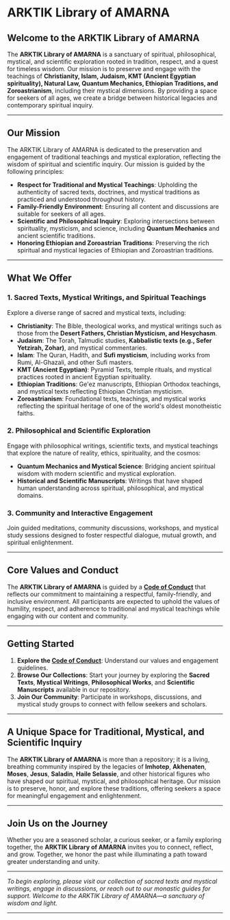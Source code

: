 # ARKTIK Library of AMARNA

## Welcome to the ARKTIK Library of AMARNA

The **ARKTIK Library of AMARNA** is a sanctuary of spiritual, philosophical, mystical, and scientific exploration rooted in tradition, respect, and a quest for timeless wisdom. Our mission is to preserve and engage with the teachings of **Christianity, Islam, Judaism, KMT (Ancient Egyptian spirituality), Natural Law, Quantum Mechanics, Ethiopian Traditions, and Zoroastrianism**, including their mystical dimensions. By providing a space for seekers of all ages, we create a bridge between historical legacies and contemporary spiritual inquiry.

---

## Our Mission

The ARKTIK Library of AMARNA is dedicated to the preservation and engagement of traditional teachings and mystical exploration, reflecting the wisdom of spiritual and scientific inquiry. Our mission is guided by the following principles:
- **Respect for Traditional and Mystical Teachings**: Upholding the authenticity of sacred texts, doctrines, and mystical traditions as practiced and understood throughout history.
- **Family-Friendly Environment**: Ensuring all content and discussions are suitable for seekers of all ages.
- **Scientific and Philosophical Inquiry**: Exploring intersections between spirituality, mysticism, and science, including **Quantum Mechanics** and ancient scientific traditions.
- **Honoring Ethiopian and Zoroastrian Traditions**: Preserving the rich spiritual and mystical legacies of Ethiopian and Zoroastrian traditions.

---

## What We Offer

### 1. **Sacred Texts, Mystical Writings, and Spiritual Teachings**
Explore a diverse range of sacred and mystical texts, including:
- **Christianity**: The Bible, theological works, and mystical writings such as those from the **Desert Fathers, Christian Mysticism, and Hesychasm**.
- **Judaism**: The Torah, Talmudic studies, **Kabbalistic texts (e.g., Sefer Yetzirah, Zohar)**, and mystical commentaries.
- **Islam**: The Quran, Hadith, and **Sufi mysticism**, including works from Rumi, Al-Ghazali, and other Sufi masters.
- **KMT (Ancient Egyptian)**: Pyramid Texts, temple rituals, and mystical practices rooted in ancient Egyptian spirituality.
- **Ethiopian Traditions**: Ge'ez manuscripts, Ethiopian Orthodox teachings, and mystical texts reflecting Ethiopian Christian mysticism.
- **Zoroastrianism**: Foundational texts, teachings, and mystical works reflecting the spiritual heritage of one of the world's oldest monotheistic faiths.

### 2. **Philosophical and Scientific Exploration**
Engage with philosophical writings, scientific texts, and mystical teachings that explore the nature of reality, ethics, spirituality, and the cosmos:
- **Quantum Mechanics and Mystical Science**: Bridging ancient spiritual wisdom with modern scientific and mystical exploration.
- **Historical and Scientific Manuscripts**: Writings that have shaped human understanding across spiritual, philosophical, and mystical domains.

### 3. **Community and Interactive Engagement**
Join guided meditations, community discussions, workshops, and mystical study sessions designed to foster respectful dialogue, mutual growth, and spiritual enlightenment.

---

## Core Values and Conduct

The **ARKTIK Library of AMARNA** is guided by a [**Code of Conduct**](./AMARNA_Code_of_Conduct.md) that reflects our commitment to maintaining a respectful, family-friendly, and inclusive environment. All participants are expected to uphold the values of humility, respect, and adherence to traditional and mystical teachings while engaging with our content and community.

---

## Getting Started

1. **Explore the [Code of Conduct](./AMARNA_Code_of_Conduct.md)**: Understand our values and engagement guidelines.
2. **Browse Our Collections**: Start your journey by exploring the **Sacred Texts**, **Mystical Writings**, **Philosophical Works**, and **Scientific Manuscripts** available in our repository.
3. **Join Our Community**: Participate in workshops, discussions, and mystical study groups to connect with fellow seekers and scholars.

---

## A Unique Space for Traditional, Mystical, and Scientific Inquiry

The **ARKTIK Library of AMARNA** is more than a repository; it is a living, breathing community inspired by the legacies of **Imhotep**, **Akhenaten**, **Moses**, **Jesus**, **Saladin**, **Haile Selassie**, and other historical figures who have shaped our spiritual, mystical, and philosophical heritage. Our mission is to preserve, honor, and explore these traditions, offering seekers a space for meaningful engagement and enlightenment.

---

## Join Us on the Journey

Whether you are a seasoned scholar, a curious seeker, or a family exploring together, the **ARKTIK Library of AMARNA** invites you to connect, reflect, and grow. Together, we honor the past while illuminating a path toward greater understanding and unity.

---

*To begin exploring, please visit our collection of sacred texts and mystical writings, engage in discussions, or reach out to our monastic guides for support. Welcome to the ARKTIK Library of AMARNA—a sanctuary of wisdom and light.*

---

